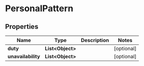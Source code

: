 

# PersonalPattern

## Properties

Name | Type | Description | Notes
------------ | ------------- | ------------- | -------------
**duty** | **List&lt;Object&gt;** |  |  [optional]
**unavailability** | **List&lt;Object&gt;** |  |  [optional]



